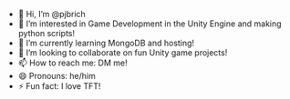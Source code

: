 - 👋 Hi, I’m @pjbrich
- 👀 I’m interested in Game Development in the Unity Engine and making python scripts!
- 🌱 I’m currently learning MongoDB and hosting!
- 💞️ I’m looking to collaborate on fun Unity game projects!
- 📫 How to reach me: DM me!
- 😄 Pronouns: he/him
- ⚡ Fun fact: I love TFT!

<!---
pjbrich/pjbrich is a ✨ special ✨ repository because its `README.md` (this file) appears on your GitHub profile.
You can click the Preview link to take a look at your changes.
--->
